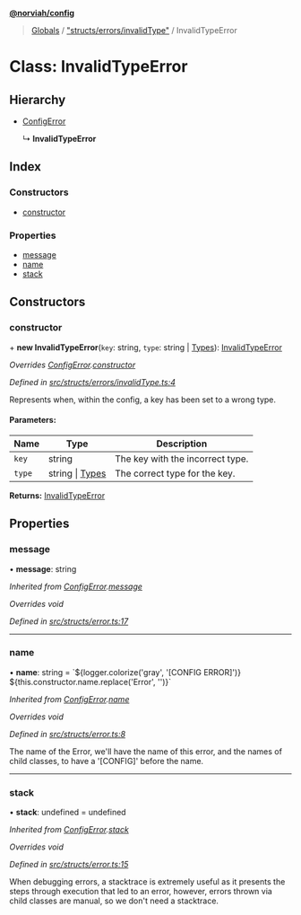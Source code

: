 **[@norviah/config](../README.md)**

> [Globals](../globals.md) / ["structs/errors/invalidType"](../modules/_structs_errors_invalidtype_.md) / InvalidTypeError

# Class: InvalidTypeError

## Hierarchy

* [ConfigError](_structs_error_.configerror.md)

  ↳ **InvalidTypeError**

## Index

### Constructors

* [constructor](_structs_errors_invalidtype_.invalidtypeerror.md#constructor)

### Properties

* [message](_structs_errors_invalidtype_.invalidtypeerror.md#message)
* [name](_structs_errors_invalidtype_.invalidtypeerror.md#name)
* [stack](_structs_errors_invalidtype_.invalidtypeerror.md#stack)

## Constructors

### constructor

\+ **new InvalidTypeError**(`key`: string, `type`: string \| [Types](../modules/_types_types_.md#types)): [InvalidTypeError](_structs_errors_invalidtype_.invalidtypeerror.md)

*Overrides [ConfigError](_structs_error_.configerror.md).[constructor](_structs_error_.configerror.md#constructor)*

*Defined in [src/structs/errors/invalidType.ts:4](https://github.com/Norviah/config/blob/d9b32fc/src/structs/errors/invalidType.ts#L4)*

Represents when, within the config, a key has been set to a wrong type.

#### Parameters:

Name | Type | Description |
------ | ------ | ------ |
`key` | string | The key with the incorrect type. |
`type` | string \| [Types](../modules/_types_types_.md#types) | The correct type for the key.  |

**Returns:** [InvalidTypeError](_structs_errors_invalidtype_.invalidtypeerror.md)

## Properties

### message

•  **message**: string

*Inherited from [ConfigError](_structs_error_.configerror.md).[message](_structs_error_.configerror.md#message)*

*Overrides void*

*Defined in [src/structs/error.ts:17](https://github.com/Norviah/config/blob/d9b32fc/src/structs/error.ts#L17)*

___

### name

•  **name**: string = \`${logger.colorize('gray', '[CONFIG ERROR]')} ${this.constructor.name.replace('Error', '')}\`

*Inherited from [ConfigError](_structs_error_.configerror.md).[name](_structs_error_.configerror.md#name)*

*Overrides void*

*Defined in [src/structs/error.ts:8](https://github.com/Norviah/config/blob/d9b32fc/src/structs/error.ts#L8)*

The name of the Error, we'll have the name of this error, and the names of
child classes, to have a '[CONFIG]' before the name.

___

### stack

•  **stack**: undefined = undefined

*Inherited from [ConfigError](_structs_error_.configerror.md).[stack](_structs_error_.configerror.md#stack)*

*Overrides void*

*Defined in [src/structs/error.ts:15](https://github.com/Norviah/config/blob/d9b32fc/src/structs/error.ts#L15)*

When debugging errors, a stacktrace is extremely useful as it presents the
steps through execution that led to an error, however, errors thrown via
child classes are manual, so we don't need a stacktrace.
